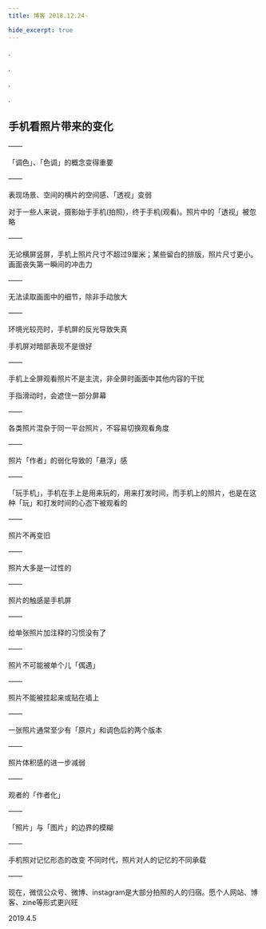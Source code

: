 ```yaml
---
title: 博客 2018.12.24-

hide_excerpt: true
---
```


.

<!--more-->

.

.

.

## 手机看照片带来的变化

——

「调色」、「色调」的概念变得重要

——

表现场景、空间的横片的空间感、「透视」变弱

对于一些人来说，摄影始于手机(拍照)，终于手机(观看)。照片中的「透视」被忽略

——

无论横屏竖屏，手机上照片尺寸不超过9厘米；某些留白的排版，照片尺寸更小。画面丧失第一瞬间的冲击力

——

无法读取画面中的细节，除非手动放大

——

环境光较亮时，手机屏的反光导致失真

手机屏对暗部表现不是很好

——

手机上全屏观看照片不是主流，非全屏时画面中其他内容的干扰

手指滑动时，会遮住一部分屏幕

——

各类照片混杂于同一平台照片，不容易切换观看角度

——

照片「作者」的弱化导致的「悬浮」感

——

「玩手机」，手机在手上是用来玩的，用来打发时间，而手机上的照片，也是在这种「玩」和打发时间的心态下被观看的

——

照片不再变旧

——

照片大多是一过性的

——

照片的触感是手机屏

——

给单张照片加注释的习惯没有了

——

照片不可能被单个儿「偶遇」

——

照片不能被挂起来或贴在墙上

——

一张照片通常至少有「原片」和调色后的两个版本

——

照片体积感的进一步减弱

——

观者的「作者化」

——

「照片」与「图片」的边界的模糊

——

手机照对记忆形态的改变
不同时代，照片对人的记忆的不同承载

——

现在，微信公众号、微博、instagram是大部分拍照的人的归宿。愿个人网站、博客、zine等形式更兴旺

2019.4.5
